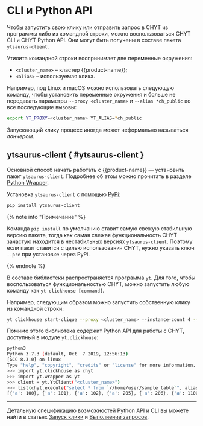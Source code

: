 # CLI и Python API

Чтобы запустить свою клику или отправить запрос в CHYT из программы либо из командной строки, можно воспользоваться CHYT CLI и CHYT Python API. Они могут быть получены в составе пакета `ytsaurus-client`.

Утилита командной строки воспринимает две переменные окружения:
- `<cluster_name>` – кластер {{product-name}};
- `<alias>` – используемая клика.

Например, под Linux и macOS можно использовать следующую команду, чтобы установить переменные окружения и больше не передавать параметры `--proxy <cluster_name>` и `--alias *ch_public` во все последующие вызовы:

```bash
export YT_PROXY=<cluster_name> YT_ALIAS=*ch_public
```

Запускающий клику процесс иногда может неформально называться *лончером*.

## ytsaurus-client { #ytsaurus-client }

Основной способ начать работать с {{product-name}} — установить пакет `ytsaurus-client`. Подробнее об этом можно прочитать в разделе [Python Wrapper](../../../api/python/start.md).

Установка `ytsaurus-client` с помощью [PyPi](https://pypi.org/):

```bash
pip install ytsaurus-client
```

{% note info "Примечание" %}

Команда `pip install` по умолчанию ставит самую свежую стабильную версию пакета, тогда как самая свежая функциональность CHYT зачастую находится в нестабильных версиях `ytsaurus-client`. Поэтому если пакет ставится с целью использования CHYT, нужно указать ключ `--pre` при установке через PyPi.

{% endnote %}


В составе библиотеки распространяется программа `yt`. Для того, чтобы воспользоваться функциональностью CHYT, можно запустить любую команду как `yt clickhouse [command]`.

 Например, следующим образом можно запустить собственную клику из командной строки:

```bash
yt clickhouse start-clique --proxy <cluster_name> --instance-count 4 --alias '*my_little_clique' --spec '{pool=<my_pool>}'
```

Помимо этого библиотека содержит Python API для работы с CHYT, доступный в модуле `yt.clickhouse`:

```bash
python3
Python 3.7.3 (default, Oct  7 2019, 12:56:13)
[GCC 8.3.0] on linux
Type "help", "copyright", "credits" or "license" for more information.
>>> import yt.clickhouse as chyt
>>> import yt.wrapper as yt
>>> client = yt.YtClient("<cluster_name>")
>>> list(chyt.execute("select * from `//home/user/sample_table`", alias="*ch_public", client=client))
[{'a': 100}, {'a': 101}, {'a': 102}, {'a': 205}, {'a': 206}, {'a': 1100}]
```


----

Детальную спецификацию возможностей Python API и CLI вы можете найти в статьях [Запуск клики](../../../../user-guide/data-processing/chyt/cliques/start.md) и [Выполнение запросов](../../../../user-guide/data-processing/chyt/reference/execute.md).
